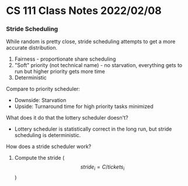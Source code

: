 # CS 111 Class Notes 2022/02/08

### Stride Scheduling

While random is pretty close, stride scheduling attempts to get a more accurate
distribution.

1. Fairness - proportionate share scheduling
1. "Soft" priority (not technical name) - no starvation, everything gets to run
    but higher priority gets more time
1. Deterministic

Compare to priority scheduler:

* Downside: Starvation
* Upside: Turnaround time for high priority tasks minimized

What does it do that the lottery scheduler doesn't?

* Lottery scheduler is statistically correct in the long run, but stride
  scheduling is deterministic.

How does a stride scheduler work?

1. Compute the stride ($$stride_i = C/tickets_i$$)
